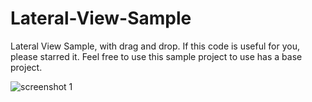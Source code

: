 Lateral-View-Sample
===================

Lateral View Sample, with drag and drop. If this code is useful for you, please starred it.
Feel free to use this sample project to use has a base project.

![screenshot 1](https://github.com/hcarrasc/Lateral-View-Sample/raw/master/img/1.png)


